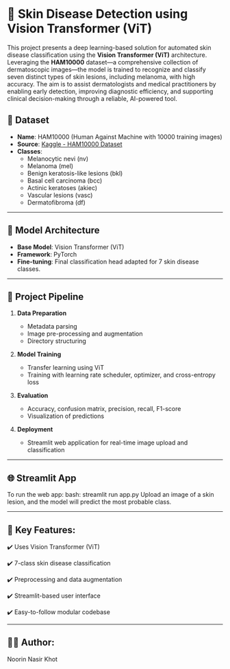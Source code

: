 # 🧠 Skin Disease Detection using Vision Transformer (ViT)

This project presents a deep learning-based solution for automated skin disease classification using the **Vision Transformer (ViT)** architecture. Leveraging the **HAM10000** dataset—a comprehensive collection of dermatoscopic images—the model is trained to recognize and classify seven distinct types of skin lesions, including melanoma, with high accuracy. The aim is to assist dermatologists and medical practitioners by enabling early detection, improving diagnostic efficiency, and supporting clinical decision-making through a reliable, AI-powered tool.

## 📁 Dataset

- **Name**: HAM10000 (Human Against Machine with 10000 training images)
- **Source**: [Kaggle - HAM10000 Dataset](https://www.kaggle.com/datasets/kmader/skin-cancer-mnist-ham10000)
- **Classes**:
  - Melanocytic nevi (nv)
  - Melanoma (mel)
  - Benign keratosis-like lesions (bkl)
  - Basal cell carcinoma (bcc)
  - Actinic keratoses (akiec)
  - Vascular lesions (vasc)
  - Dermatofibroma (df)

---

## 🧠 Model Architecture

- **Base Model**: Vision Transformer (ViT)
- **Framework**: PyTorch
- **Fine-tuning**: Final classification head adapted for 7 skin disease classes.

---

## 🚀 Project Pipeline

1. **Data Preparation**
   - Metadata parsing
   - Image pre-processing and augmentation
   - Directory structuring

2. **Model Training**
   - Transfer learning using ViT
   - Training with learning rate scheduler, optimizer, and cross-entropy loss

3. **Evaluation**
   - Accuracy, confusion matrix, precision, recall, F1-score
   - Visualization of predictions

4. **Deployment**
   - Streamlit web application for real-time image upload and classification

---

## 🌐 Streamlit App

To run the web app:
bash: streamlit run app.py
Upload an image of a skin lesion, and the model will predict the most probable class.

---

## 📌 Key Features:

✔️ Uses Vision Transformer (ViT)

✔️ 7-class skin disease classification

✔️ Preprocessing and data augmentation

✔️ Streamlit-based user interface

✔️ Easy-to-follow modular codebase

---

## 👩‍💻 Author:
Noorin Nasir Khot